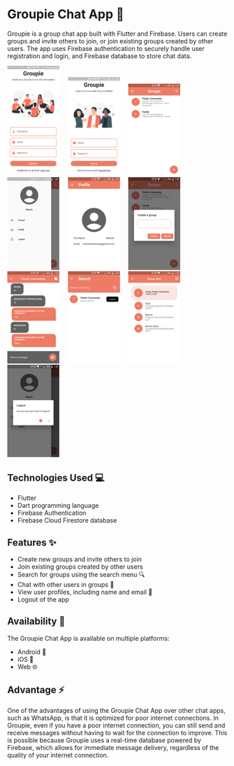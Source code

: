# Groupie Chat App 💬
Groupie is a group chat app built with Flutter and Firebase. Users can create groups and invite others to join, or join existing groups created by other users. The app uses Firebase authentication to securely handle user registration and login, and Firebase database to store chat data.

<img src="/screenShots/2register.png" width=23.6% height=27.8%>&nbsp;&nbsp;&nbsp;&nbsp;
<img src="/screenShots/1login.png" width=23.6% height=27.8%>&nbsp;&nbsp;&nbsp;&nbsp;
<img src="/screenShots/3home.png" width=23.6% height=27.8%>&nbsp;&nbsp;&nbsp;&nbsp;
<img src="/screenShots/4sideBar.png" width=23.6% height=27.8%>&nbsp;&nbsp;&nbsp;&nbsp;
<img src="/screenShots/5profile.png" width=23.6% height=27.8%>&nbsp;&nbsp;&nbsp;&nbsp;
<img src="/screenShots/6createGroup.png" width=23.6% height=27.8%>&nbsp;&nbsp;&nbsp;&nbsp;
<img src="/screenShots/7chatScreen.png" width=23.6% height=27.8%>&nbsp;&nbsp;&nbsp;&nbsp;
<img src="/screenShots/8searchPage.png" width=23.6% height=27.8%>&nbsp;&nbsp;&nbsp;&nbsp;
<img src="/screenShots/9groupInfo.png" width=23.6% height=27.8%>&nbsp;&nbsp;&nbsp;&nbsp;
<img src="/screenShots/10logout.png" width=23.6% height=27.8%>



## Technologies Used 💻
- Flutter
- Dart programming language
- Firebase Authentication
- Firebase Cloud Firestore database

## Features ✨
- Create new groups and invite others to join
- Join existing groups created by other users
- Search for groups using the search menu 🔍
- Chat with other users in groups 💬
- View user profiles, including name and email 👤
- Logout of the app

## Availability 🚀
The Groupie Chat App is available on multiple platforms:

- Android 🤖
- iOS 🍎
- Web 🌐

## Advantage ⚡️

One of the advantages of using the Groupie Chat App over other chat apps, such as WhatsApp, is that it is optimized for poor internet connections. In Groupie, even if you have a poor internet connection, you can still send and receive messages without having to wait for the connection to improve. This is possible because Groupie uses a real-time database powered by Firebase, which allows for immediate message delivery, regardless of the quality of your internet connection.
